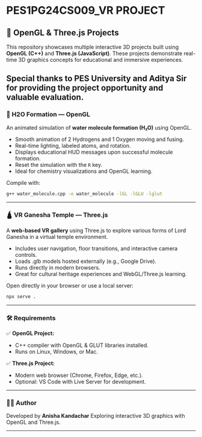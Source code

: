 # PES1PG24CS009_VR PROJECT

## 🎨 OpenGL & Three.js Projects

This repository showcases multiple interactive 3D projects built using **OpenGL (C++)** and **Three.js (JavaScript)**. These projects demonstrate real-time 3D graphics concepts for educational and immersive experiences.

Special thanks to PES University and Aditya Sir for providing the project opportunity and valuable evaluation.
---

### 🔬 H2O Formation — OpenGL

An animated simulation of **water molecule formation (H₂O)** using OpenGL.

* Smooth animation of 2 Hydrogens and 1 Oxygen moving and fusing.
* Real-time lighting, labeled atoms, and rotation.
* Displays educational HUD messages upon successful molecule formation.
* Reset the simulation with the `R` key.
* Ideal for chemistry visualizations and OpenGL learning.

Compile with:

```bash
g++ water_molecule.cpp -o water_molecule -lGL -lGLU -lglut
```

---

### 🛕 VR Ganesha Temple — Three.js

A **web-based VR gallery** using Three.js to explore various forms of Lord Ganesha in a virtual temple environment.

* Includes user navigation, floor transitions, and interactive camera controls.
* Loads .glb models hosted externally (e.g., Google Drive).
* Runs directly in modern browsers.
* Great for cultural heritage experiences and WebGL/Three.js learning.

Open directly in your browser or use a local server:

```bash
npx serve .
```

---

### 🛠 Requirements

✅ **OpenGL Project:**

* C++ compiler with OpenGL & GLUT libraries installed.
* Runs on Linux, Windows, or Mac.

✅ **Three.js Project:**

* Modern web browser (Chrome, Firefox, Edge, etc.).
* Optional: VS Code with Live Server for development.

---

### 👩‍💻 Author

Developed by **Anisha Kandachar**
Exploring interactive 3D graphics with OpenGL and Three.js.

---


